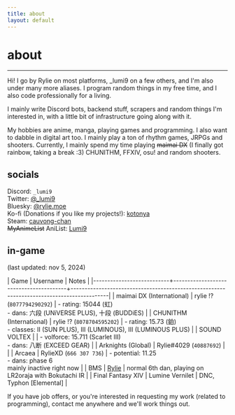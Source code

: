 ```yaml
---
title: about
layout: default
---
```


<div class="title">
    <h1>about</h1>
    <hr />
</div>

Hi! I go by Rylie on most platforms, \_lumi9 on a few others, and I'm also under many more aliases. I program random things in my free time, and I also code professionally for a living.

I mainly write Discord bots, backend stuff, scrapers and random things I'm interested in, with a little bit of infrastructure going along with it.

My hobbies are anime, manga, playing games and programming. I also want to dabble in digital art too. I mainly play a ton of rhythm games, JRPGs and shooters. Currently, I mainly spend my time playing ~~maimai DX~~ (I finally got rainbow, taking a break :3) CHUNITHM, FFXIV, osu! and random shooters.

## socials

Discord: `_lumi9` \
Twitter: [@\_lumi9](https://twitter.com/_lumi9) \
Bluesky: [@rylie.moe](https://bsky.app/profile/rylie.moe) \
Ko-fi (Donations if you like my projects!): [kotonya](https://ko-fi.com/kotonya) \
Steam: [cauvong-chan](https://steamcommunity.com/id/cauvong-chan) \
~~MyAnimeList~~ AniList: [Lumi9](https://anilist.co/user/Lumi9)

## in-game

(last updated: nov 5, 2024)

| Game                      | Username                               | Notes                                                                                     |
|---------------------------+----------------------------------------+-------------------------------------------------------------------------------------------|
| maimai DX (International) | rylie !? (`8077794290292`)             | - rating: 15044 (虹)<br>- dans: 六段 (UNiVERSE PLUS), 十段 (BUDDiES)                        |
| CHUNITHM (International)  | rylie !? (`8078704595202`)             | - rating: 15.73 (鉑)<br>- classes: II (SUN PLUS), III (LUMINOUS), III (LUMINOUS PLUS)     |
| SOUND VOLTEX              |                                        | - volforce: 15.711 (Scarlet III)<br>- dans: 八断 (EXCEED GEAR)                             |
| Arknights (Global)        | Rylie#4029 (`40887692`)                |                                                                                           |
| Arcaea                    | RylieXD (`666 307 736`)                | - potential: 11.25<br> - dans: phase 6<br>mainly inactive right now                       |
| BMS                       | [Rylie](https://bokutachi.xyz/u/Rylie) | normal 6th dan, playing on LR2oraja with Bokutachi IR                                     |
| Final Fantasy XIV         | Lumine Vernilet                        | DNC, Typhon [Elemental]                                                                   |

If you have job offers, or you're interested in requesting my work (related to programming), contact me anywhere and we'll work things out.
